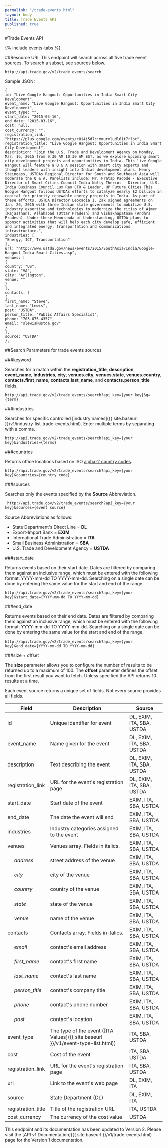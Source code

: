 ```yaml
---
permalink: "/trade-events.html"
layout: body
title: Trade Events API
published: true
---
```


#Trade Events API


{% include events-tabs %}

##Resource URL
This endpoint will search across all five trade event sources.  To search a subset, see sources below.

    http://api.trade.gov/v2/trade_events/search

Sample JSON:

	{
	id: "Live Google Hangout: Opportunities in India Smart City Development",
	event_name: "Live Google Hangout: Opportunities in India Smart City Development",
	event_type: "",
	start_date: "2015-03-16",
	end_date: "2015-03-16",
	cost: null,
	cost_currency: "",
	registration_link: "https://plus.google.com/events/c8i4j5d7cjmmurvludl61t7rloc",
	registration_title: "Live Google Hangout: Opportunities in India Smart City Development",
	description: "Join the U.S. Trade and Development Agency on Monday, Mar. 16, 2015 from 9:30 AM 10:30 AM EST, as we explore upcoming smart city development projects and opportunities in India. This live Google Hangout will feature a Q & A session with smart city experts and thought leaders with insight into Indias development plans. Henry Steingass, USTDAs Regional Director for South and Southeast Asia will moderate the Q & A. Panelists include: Mr. Pratap Padode - Executive Director of Smart Cities Council India Nolty Theriot - Director, U.S.-India Business Council Lux Rao CTO & Leader, HP Future Cities This Google Hangout follows USTDAs efforts to catalyze nearly $2 billion in capital for priority renewable energy projects in India. As part of these efforts, USTDA Director Leocadia I. Zak signed agreements on Jan. 26, 2015 with three Indian state governments to mobilize U.S. industry expertise and technologies to modernize the cities of Ajmer (Rajasthan), Allahabad (Uttar Pradesh) and Vishakhapatnam (Andhra Pradesh). Under these Memoranda of Understanding, USTDA plans to sponsor activities that will help each city develop safe, efficient and integrated energy, transportation and communications infrastructure.",
	industries: [
	"Energy, ICT, Transportation"
	],
	url: "http://www.ustda.gov/news/events/2015/SouthAsia/India/Google-Hangout-India-Smart-Cities.asp",
	venues: [
	{
	country: "US",
	state: "VA",
	city: "Arlington",
	venue: ""
	}
	],
	contacts: [
	{
	first_name: "Steve",
	last_name: "Lewis",
	post: "USTDA",
	person_title: "Public Affairs Specialist",
	phone: "703-875-4357",
	email: "slewis@ustda.gov"
	}
	],
	source: "USTDA"
	},

##Search Parameters for trade events sources

###keyword

Searches for a match within the **registration_title**, **description**, **event_name**, **industries**, **city**, **venues.city**, **venues.state**, **venues.country**, **contacts.first_name**, **contacts.last_name**, and **contacts.person_title** fields.

    http://api.trade.gov/v2/trade_events/search?api_key={your key}&q={term}

<!---    
**_Example_**

[http://api.trade.gov/v2/trade_events/search?q=computer](http://api.trade.gov/v2/trade_events/search?q=computer)
-->

###industries

Searches for specific controlled [industry names]({{ site.baseurl }}/v1/industry-list-trade-events.html).  Enter multiple terms by separating with a comma.

    http://api.trade.gov/v2/trade_events/search?api_key={your key}&industries={terms}
<!---    
**_Example_**

[http://api.trade.gov/v2/trade_events/search?industries=Chemical,Coal](http://api.trade.gov/v2/trade_events/search?industries=Chemical,Coal)
-->

###countries

Returns office locations based on ISO [alpha-2 country codes](http://www.iso.org/iso/home/standards/country_codes/country_names_and_code_elements.htm).

    http://api.trade.gov/v2/trade_events/search?api_key={your key}&countries={country code}
<!---    
**_Example_**

[http://api.trade.gov/v2/trade_events/search?countries=MX](http://api.trade.gov/v2/trade_events/search?countries=MX)
-->

###sources

Searches only the events specified by the **Source** Abbreviation.

	 http://api.trade.gov/v2/trade_events/search?api_key={your key}&sources={event source}

<!---
**_Example_**

[http://api.trade.gov/v2/trade_events/search?sources=DL,EXIM](http://api.trade.gov/v2/trade_events/search?sources=DL,EXIM)
-->

Source Abbreviations as follows:

* State Department's Direct Line = **DL**
* Export-Import Bank = **EXIM**
* International Trade Administration = **ITA**
* Small Business Administration = **SBA**
* U.S. Trade and Development Agency = **USTDA**


###start_date

Returns events based on their start date.  Dates are filtered by comparing them against an inclusive range, which must be entered with the following format:  YYYY-mm-dd TO YYYY-mm-dd.  Searching on a single date can be done by entering the same value for the start and end of the range.


    http://api.trade.gov/v2/trade_events/search?api_key={your key}&start_date={YYYY-mm-dd TO YYYY-mm-dd}

<!---
**_Example_**

[http://api.trade.gov/v2/trade_events/search?start_date=2015-03-25 TO 2015-12-31](http://api.trade.gov/v2/trade_events/search?start_date=2015-03-25 TO 2015-12-31)
-->

###end_date

Returns events based on their end date.  Dates are filtered by comparing them against an inclusive range, which must be entered with the following format:  YYYY-mm-dd TO YYYY-mm-dd.  Searching on a single date can be done by entering the same value for the start and end of the range.


    http://api.trade.gov/v2/trade_events/search?api_key={your key}&end_date={YYYY-mm-dd TO YYYY-mm-dd}

<!---
**_Example_**

[http://api.trade.gov/v2/trade_events/search?end_date=2015-03-25 TO 2015-12-31](http://api.trade.gov/v2/trade_events/search?end_date=2015-03-25 TO 2015-12-31)
-->

###size + offset

The **size** parameter allows you to configure the number of results to be returned up to a maximum of 100. The **offset** parameter defines the offset from the first result you want to fetch. Unless specified the API returns 10 results at a time.

<!---
**_Example_**

[http://api.trade.gov/v2/trade_events/search?country=BR&size=1&offset=1](http://api.trade.gov/v2/trade_events/search?country=BR&size=1&offset=1)


### Examples of the Five Event Sources: 

State Department (DL) [http://api.trade.gov/v2/trade_events/search?sources=DL](http://api.trade.gov/v2/trade_events/search?sources=DL)


Export-Import Bank (EXIM) [http://api.trade.gov/v2/trade_events/search?sources=EXIM](http://api.trade.gov/v2/trade_events/search?sources=EXIM)    


International Trade Administration (ITA) [http://api.trade.gov/v2/trade_events/search?sources=ITA](http://api.trade.gov/v2/trade_events/search?sources=ITA)


Small Business Administration (SBA) [http://api.trade.gov/v2/trade_events/search?sources=SBA](http://api.trade.gov/v2/trade_events/search?sources=SBA)


U.S. Trade and Development Agency (USTDA)  [http://api.trade.gov/v2/trade_events/search?sources=SBA](http://api.trade.gov/v2/trade_events/search?sources=SBA)
-->

Each event source returns a unique set of fields.  Not every source provides all fields.

| Field              | Description                             | Source             |
| ------------------ | --------------------------------------- | ------------------ |
| id                 | Unique identifier for event             | DL, EXIM, ITA, SBA, USTDA					|
| event_name         | Name given for the event                | DL, EXIM, ITA, SBA, USTDA 					|
| description        | Text describing the event 			   | DL, EXIM, ITA, SBA, USTDA 					|
| registration_link  | URL for the event's registration page   | DL, EXIM, ITA, SBA, USTDA 					|
| start_date         | Start date of the event 			       | EXIM, ITA, SBA, USTDA 					    |
| end_date           | The date the event will end  		   | EXIM, ITA, SBA, USTDA 					    |
| industries         | Industry categories assigned to the event    | EXIM, ITA, SBA, USTDA						|
| venues             | Venues array. Fields in italics.    | EXIM, ITA, SBA, USTDA						|
| &nbsp;&nbsp;&nbsp;&nbsp; _address_            | street address of the venue     		   | EXIM, ITA, SBA, USTDA 						|
| &nbsp;&nbsp;&nbsp;&nbsp; _city_               | city of the venue                       | EXIM, ITA, SBA, USTDA 						|
| &nbsp;&nbsp;&nbsp;&nbsp; _country_            | country of the venue                    | EXIM, ITA, SBA, USTDA 						|
| &nbsp;&nbsp;&nbsp;&nbsp; _state_              | state of the venue                      | EXIM, ITA, SBA, USTDA 						|
| &nbsp;&nbsp;&nbsp;&nbsp; _venue_              | name of the venue                       | EXIM, ITA, SBA, USTDA 						| 
| contacts           | Contacts array. Fields in italics.              | EXIM, ITA, SBA, USTDA 							|
| &nbsp;&nbsp;&nbsp;&nbsp; _email_              | contact's email address                 | EXIM, ITA, SBA, USTDA 						| 
| &nbsp;&nbsp;&nbsp;&nbsp; _first_name_         | contact's first name                    | EXIM, ITA, SBA, USTDA 						|
| &nbsp;&nbsp;&nbsp;&nbsp; _last_name_          | contact's last name                     | EXIM, ITA, SBA, USTDA 						|
| &nbsp;&nbsp;&nbsp;&nbsp; _person_title_       | contact's company title                 | EXIM, ITA, SBA, USTDA 						|
| &nbsp;&nbsp;&nbsp;&nbsp; _phone_              | contact's phone number                  | EXIM, ITA, SBA, USTDA 						|
| &nbsp;&nbsp;&nbsp;&nbsp; _post_               | contact's location                      | EXIM, ITA, SBA, USTDA 						|
| event_type         | The type of the event ([ITA Values]({{ site.baseurl }}/v1/event-type-list.html)) | ITA, SBA, USTDA 					    |
| cost               | Cost of the event                       | ITA, SBA, USTDA							|
| registration_link  | URL for the event's registration page   | ITA, SBA, USTDA							|
| url        		 | Link to the event's web page 		   | DL, EXIM, ITA 								|
| source        	 | State Department (DL) 			   	   | DL, EXIM, ITA								|
| registration_title | Title of the registration URL           | ITA, USTDA									|
| cost_currency      | The currency of the cost value          | USTDA										|


This endpoint and its documentation has been updated to Version 2. Please visit the [API v1 Documentation]({{ site.baseurl }}/v1/trade-events.html) page for the Version 1 documentation.


